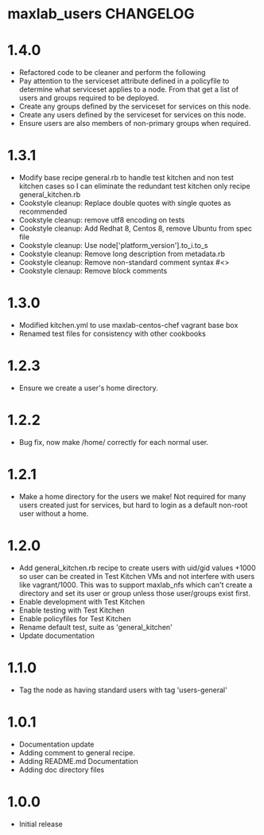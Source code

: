 # maxlab_users CHANGELOG

# 1.4.0

* Refactored code to be cleaner and perform the following
* Pay attention to the serviceset attribute defined in a policyfile to determine what serviceset applies to a node. From that get a list of users and groups required to be deployed.
* Create any groups defined by the serviceset for services on this node.
* Create any users defined by the serviceset for services on this node.
* Ensure users are also members of non-primary groups when required.

# 1.3.1

* Modify base recipe general.rb to handle test kitchen and non test kitchen cases so I can eliminate the redundant test kitchen only recipe general_kitchen.rb
* Cookstyle cleanup: Replace double quotes with single quotes as recommended
* Cookstyle cleanup: remove utf8 encoding on tests
* Cookstyle cleanup: Add Redhat 8, Centos 8, remove Ubuntu from spec file
* Cookstyle cleanup: Use node['platform_version'].to_i.to_s
* Cookstyle cleanup: Remove long description from metadata.rb
* Cookstyle cleanup: Remove non-standard comment syntax #<>
* Cookstyle clenaup: Remove block comments

# 1.3.0

* Modified kitchen.yml to use maxlab-centos-chef vagrant base box
* Renamed test files for consistency with other cookbooks

# 1.2.3

* Ensure we create a user's home directory.

# 1.2.2

* Bug fix, now make /home/<username> correctly for each normal user.

# 1.2.1

* Make a home directory for the users we make!  Not required for many users created just for services, but hard to login as a default non-root user without a home.

# 1.2.0

* Add general_kitchen.rb recipe to create users with uid/gid values +1000 so user can be created in Test Kitchen VMs and not interfere with users like vagrant/1000.  This was to support maxlab_nfs which can't create a directory and set its user or group unless those user/groups exist first.
* Enable development with Test Kitchen
* Enable testing with Test Kitchen
* Enable policyfiles for Test Kitchen
* Rename default test, suite as 'general_kitchen'
* Update documentation

# 1.1.0

* Tag the node as having standard users with tag 'users-general'

# 1.0.1

* Documentation update
* Adding comment to general recipe.
* Adding README.md Documentation
* Adding doc directory files

# 1.0.0

* Initial release

